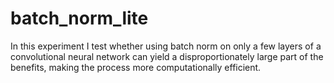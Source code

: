 # batch_norm_lite
In this experiment I test whether using batch norm on only a few layers of a convolutional neural network can yield a disproportionately large part of the benefits, making the process more computationally efficient.
